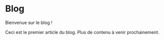# Blog

Bienvenue sur le blog !

Ceci est le premier article du blog. Plus de contenu à venir prochainement.
